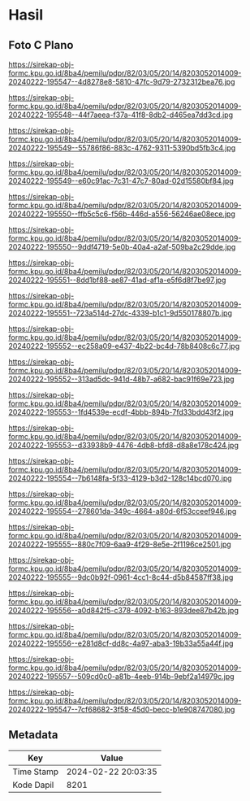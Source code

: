 # Hasil

## Foto C Plano

https://sirekap-obj-formc.kpu.go.id/8ba4/pemilu/pdpr/82/03/05/20/14/8203052014009-20240222-195547--4d8278e8-5810-47fc-9d79-2732312bea76.jpg

https://sirekap-obj-formc.kpu.go.id/8ba4/pemilu/pdpr/82/03/05/20/14/8203052014009-20240222-195548--44f7aeea-f37a-41f8-8db2-d465ea7dd3cd.jpg

https://sirekap-obj-formc.kpu.go.id/8ba4/pemilu/pdpr/82/03/05/20/14/8203052014009-20240222-195549--55786f86-883c-4762-9311-5390bd5fb3c4.jpg

https://sirekap-obj-formc.kpu.go.id/8ba4/pemilu/pdpr/82/03/05/20/14/8203052014009-20240222-195549--e60c91ac-7c31-47c7-80ad-02d15580bf84.jpg

https://sirekap-obj-formc.kpu.go.id/8ba4/pemilu/pdpr/82/03/05/20/14/8203052014009-20240222-195550--ffb5c5c6-f56b-446d-a556-56246ae08ece.jpg

https://sirekap-obj-formc.kpu.go.id/8ba4/pemilu/pdpr/82/03/05/20/14/8203052014009-20240222-195550--9ddf4719-5e0b-40a4-a2af-509ba2c29dde.jpg

https://sirekap-obj-formc.kpu.go.id/8ba4/pemilu/pdpr/82/03/05/20/14/8203052014009-20240222-195551--8dd1bf88-ae87-41ad-af1a-e5f6d8f7be97.jpg

https://sirekap-obj-formc.kpu.go.id/8ba4/pemilu/pdpr/82/03/05/20/14/8203052014009-20240222-195551--723a514d-27dc-4339-b1c1-9d550178807b.jpg

https://sirekap-obj-formc.kpu.go.id/8ba4/pemilu/pdpr/82/03/05/20/14/8203052014009-20240222-195552--ec258a09-e437-4b22-bc4d-78b8408c6c77.jpg

https://sirekap-obj-formc.kpu.go.id/8ba4/pemilu/pdpr/82/03/05/20/14/8203052014009-20240222-195552--313ad5dc-941d-48b7-a682-bac91f69e723.jpg

https://sirekap-obj-formc.kpu.go.id/8ba4/pemilu/pdpr/82/03/05/20/14/8203052014009-20240222-195553--1fd4539e-ecdf-4bbb-894b-7fd33bdd43f2.jpg

https://sirekap-obj-formc.kpu.go.id/8ba4/pemilu/pdpr/82/03/05/20/14/8203052014009-20240222-195553--d33938b9-4476-4db8-bfd8-d8a8e178c424.jpg

https://sirekap-obj-formc.kpu.go.id/8ba4/pemilu/pdpr/82/03/05/20/14/8203052014009-20240222-195554--7b6148fa-5f33-4129-b3d2-128c14bcd070.jpg

https://sirekap-obj-formc.kpu.go.id/8ba4/pemilu/pdpr/82/03/05/20/14/8203052014009-20240222-195554--278601da-349c-4664-a80d-6f53cceef946.jpg

https://sirekap-obj-formc.kpu.go.id/8ba4/pemilu/pdpr/82/03/05/20/14/8203052014009-20240222-195555--880c7f09-6aa9-4f29-8e5e-2f1196ce2501.jpg

https://sirekap-obj-formc.kpu.go.id/8ba4/pemilu/pdpr/82/03/05/20/14/8203052014009-20240222-195555--9dc0b92f-0961-4cc1-8c44-d5b84587ff38.jpg

https://sirekap-obj-formc.kpu.go.id/8ba4/pemilu/pdpr/82/03/05/20/14/8203052014009-20240222-195556--a0d842f5-c378-4092-b163-893dee87b42b.jpg

https://sirekap-obj-formc.kpu.go.id/8ba4/pemilu/pdpr/82/03/05/20/14/8203052014009-20240222-195556--e281d8cf-dd8c-4a97-aba3-19b33a55a44f.jpg

https://sirekap-obj-formc.kpu.go.id/8ba4/pemilu/pdpr/82/03/05/20/14/8203052014009-20240222-195557--509cd0c0-a81b-4eeb-914b-9ebf2a14979c.jpg

https://sirekap-obj-formc.kpu.go.id/8ba4/pemilu/pdpr/82/03/05/20/14/8203052014009-20240222-195547--7cf68682-3f58-45d0-becc-b1e908747080.jpg


## Metadata

| Key        | Value               |
| ---------- | ------------------- |
| Time Stamp | 2024-02-22 20:03:35 |
| Kode Dapil | 8201                |



